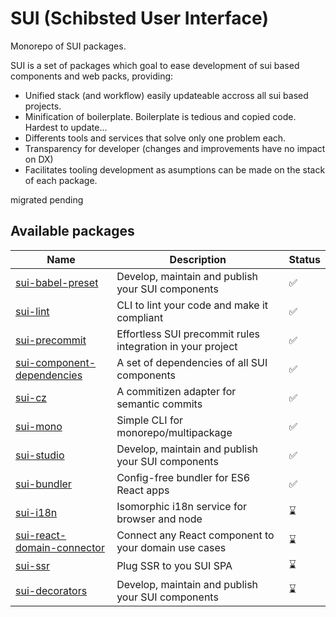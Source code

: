# SUI (Schibsted User Interface)

Monorepo of SUI packages.

SUI is a set of packages which goal to ease development of sui based components and web packs, providing:
* Unified stack (and workflow) easily updateable accross all sui based projects.
* Minification of boilerplate. Boilerplate is tedious and copied code. Hardest to update...
* Differents tools and services that solve only one problem each.
* Transparency for developer (changes and improvements have no impact on DX)
* Facilitates tooling development as asumptions can be made on the stack of each package.

migrated pending
## Available packages
| Name | Description | Status |
| -- | -- | -- |
| [sui-babel-preset](./packages/sui-babel-preset/README.md) | Develop, maintain and publish your SUI components | :white_check_mark: |
| [sui-lint](./packages/sui-lint/README.md) | CLI to lint your code and make it compliant | :white_check_mark: |
| [sui-precommit](./packages/sui-precommit/README.md) | Effortless SUI precommit rules integration in your project | :white_check_mark: |
| [sui-component-dependencies](./packages/sui-component-dependencies/README.md) | A set of dependencies of all SUI components | :white_check_mark: |
| [sui-cz](./packages/sui-cz/README.md) | A commitizen adapter for semantic commits | :white_check_mark: |
| [sui-mono](./packages/sui-mono/README.md) | Simple CLI for monorepo/multipackage | :white_check_mark: |
| [sui-studio](./packages/sui-studio/README.md) | Develop, maintain and publish your SUI components | :white_check_mark: |
| [sui-bundler](./packages/sui-bundler/README.md) | Config-free bundler for ES6 React apps | :white_check_mark: |
| [sui-i18n](./packages/sui-i18n/README.md) | Isomorphic i18n service for browser and node | :hourglass: |
| [sui-react-domain-connector](./packages/sui-react-domain-connector/README.md) | Connect any React component to your domain use cases | :hourglass: |
| [sui-ssr](./packages/sui-ssr/README.md) | Plug SSR to you SUI SPA | :hourglass: |
| [sui-decorators](./packages/sui-decorators/README.md) | Develop, maintain and publish your SUI components | :hourglass: |
